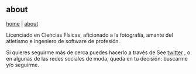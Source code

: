 ## about
[home](https://runando.github.io/web/) | [about](https://runando.github.io/web/about/)

Licenciado en Ciencias Físicas, aficionado a la fotografía, amante del atletismo e ingeniero de software de profesión.

Si quieres seguirme más de cerca puedes hacerlo a través de See [twitter](https://twitter.com/runando) , o en algunas de las redes sociales de moda, queda en tu decisión: buscarme y/o seguirme.

